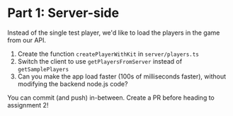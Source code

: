 # Part 1: Server-side

Instead of the single test player, we'd like to load the players in the game from our API.

1. Create the function `createPlayerWithKit` in `server/players.ts`
1. Switch the client to use `getPlayersFromServer` instead of `getSamplePlayers`
1. Can you make the app load faster (100s of milliseconds faster), without modifying the backend node.js code?

You can commit (and push) in-between. Create a PR before heading to assignment 2!
